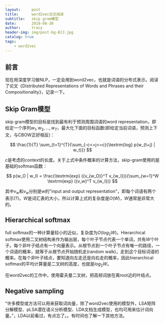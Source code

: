 ```yaml
---
layout:     post
title:      word2vec论文阅读
subtitle:   skip gram模型
date:       2018-08-30
author:     tracy
header-img: img/post-bg-BJJ.jpg
catalog: true
tags:
    - word2vec
---
```



## 前言

现在用深度学习做NLP，一定会用到word2vec，也就是词语的分布式表示。阅读了论文《Distributed Representations of Words and Phrases and their Compositionality》，记录一下。

## Skip Gram模型

skip gram模型的目标是找到最有利于预测周围词语的word representation，即给定一个序列$w_1, w_2, ..., w_T$，最大化下面的目标函数(即给定当前词语，预测上下文，与CBOW正好相反)：

$$ \frac{1}{T} \sum_{t=1}^{T}{\sum_{-c<=j<=c}{\textrm{log} p(w_{t+j} | w_t)}} $$

$c$是考虑的context的长度。关于上式中条件概率的计算方法，skip-gram使用的是基础的softmax函数：

$$ p(w_O | w_I) = \frac{\textrm{exp} ({v_{w_O}}^T v_{w_I})}{\sum_{w=1}^W \textrm{exp} ({v_w}^T v_{w_I})} $$

其中$v_w$和$v_w$分别是$w$的"input and output representation"，即每个词语有两个表示(?)。$W$是词汇表的大小，所以计算上式的复杂度是$O(W)$，$W$通常是非常大的。

## Hierarchical softmax

full softmax的一种计算量较小的近似，复杂度为$O(log_2 W)$。Hierarchical softmax使用二叉树结构来作为输出层，每个叶子节点代表一个单词，共有$W$个叶子。每个非叶子结点有一个向量表示。从根节点到一个叶子节点有唯一的路径，一个词语的概率，就等于从根节点开始随机走(random walk)，走到这个目标词语的概率。在每个非叶子结点，要知道向左走还是向右走的概率，因此hierarchical softmax的平均计算量是二叉树的高度，也就是$log_2 W$。

在word2vec的工作中，使用霍夫曼二叉树，把高频词放在离root近的叶结点。

## Negative sampling



“许多模型或方法可以用来获取词向量，除了word2vec使用的模型外，LSA矩阵分解模型、pLSA潜在语义分析模型、LDA文档生成模型，也均可用来估计词向量。”，LDA以前看过，有点忘了。。有时间也了解一下其他方法。
